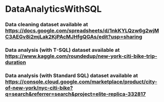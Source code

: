 # DataAnalyticsWithSQL
### Data cleaning dataset available at https://docs.google.com/spreadsheets/d/1nkKYLQzw6g2wjMC3AEGv8i2mjLak2KjPAcMJHfgQGAs/edit?usp=sharing
### Data analysis (with T-SQL) dataset available at https://www.kaggle.com/roundedup/new-york-citi-bike-trip-duration
### Data analysis (with Standard SQL) dataset available at https://console.cloud.google.com/marketplace/product/city-of-new-york/nyc-citi-bike?q=search&referrer=search&project=elite-replica-332817
